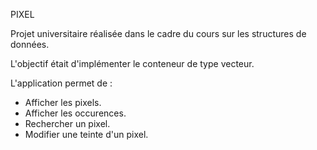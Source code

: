 PIXEL

Projet universitaire réalisée dans le cadre du cours sur les structures de données. 

L'objectif était d'implémenter le conteneur de type vecteur. 

L'application permet de :
- Afficher les pixels.
- Afficher les occurences.
- Rechercher un pixel. 
- Modifier une teinte d'un pixel.
